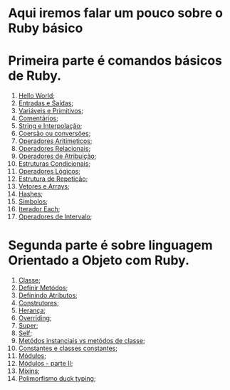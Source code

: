 # Aqui iremos falar um pouco sobre o Ruby básico

# Primeira parte é comandos básicos de Ruby.

1. [Hello World](https://github.com/brunobatista25/best_archer/blob/master/tests/Ruby/RubyBasico/01-hello_world.md);
2. [Entradas e Saídas](https://github.com/brunobatista25/best_archer/blob/master/tests/Ruby/RubyBasico/02-entrada_e_saida.md);
3. [Variáveis e Primitivos](https://github.com/brunobatista25/best_archer/blob/master/tests/Ruby/RubyBasico/03-variaveis_e_primitivos.md);
4. [Comentários](https://github.com/brunobatista25/best_archer/blob/master/tests/Ruby/RubyBasico/04-comentarios.md);
5. [String e Interpolação](https://github.com/brunobatista25/best_archer/blob/master/tests/Ruby/RubyBasico/05-string_e_interpolacao.md);
6. [Coersão ou conversões](https://github.com/brunobatista25/best_archer/blob/master/tests/Ruby/RubyBasico/06-coercao.md);
7. [Operadores Aritimeticos](https://github.com/brunobatista25/best_archer/blob/master/tests/Ruby/RubyBasico/07-operadores_aritimeticos.md);
8. [Operadores Relacionais](https://github.com/brunobatista25/best_archer/blob/master/tests/Ruby/RubyBasico/08-operadores_relacionais.md);
9. [Operadores de Atribuição](https://github.com/brunobatista25/best_archer/blob/master/tests/Ruby/RubyBasico/09-operador_de_atribuicao.md);
10. [Estruturas Condicionais](https://github.com/brunobatista25/best_archer/blob/master/tests/Ruby/RubyBasico/10-estruturas_condicionais.md);
11. [Operadores Lógicos](https://github.com/brunobatista25/best_archer/blob/master/tests/Ruby/RubyBasico/11-operadores_logicos.md);
12. [Estrutura de Repetição](https://github.com/brunobatista25/best_archer/blob/master/tests/Ruby/RubyBasico/12-estrutura_de_repeticao.md);
13. [Vetores e Arrays](https://github.com/brunobatista25/best_archer/blob/master/tests/Ruby/RubyBasico/13-vetores_e_arrays.md);
14. [Hashes](https://github.com/brunobatista25/best_archer/blob/master/tests/Ruby/RubyBasico/14-hashes.md);
15. [Simbolos](https://github.com/brunobatista25/best_archer/blob/master/tests/Ruby/RubyBasico/15-simbolos.md);
16. [Iterador Each](https://github.com/brunobatista25/best_archer/blob/master/tests/Ruby/RubyBasico/16-iterador_each.md);
17. [Operadores de Intervalo](https://github.com/brunobatista25/best_archer/blob/master/tests/Ruby/RubyBasico/17-operadores_de_intervalo.md);

# Segunda parte é sobre linguagem Orientado a Objeto com Ruby.

1. [Classe](https://github.com/brunobatista25/best_archer/blob/master/tests/Ruby/RubyOrientadoObjeto/01-classe.md);
2. [Definir Metódos](https://github.com/brunobatista25/best_archer/blob/master/tests/Ruby/RubyOrientadoObjeto/02-metodos.md);
3. [Definindo Atributos](https://github.com/brunobatista25/best_archer/blob/master/tests/Ruby/RubyOrientadoObjeto/03-definindo_atributos.md);
4. [Construtores](https://github.com/brunobatista25/best_archer/blob/master/tests/Ruby/RubyOrientadoObjeto/04-initialize.md);
5. [Herança](https://github.com/brunobatista25/best_archer/blob/master/tests/Ruby/RubyOrientadoObjeto/05-herança.md);
6. [Overriding](https://github.com/brunobatista25/best_archer/blob/master/tests/Ruby/RubyOrientadoObjeto/aula6.md);
7. [Super](https://github.com/brunobatista25/best_archer/blob/master/tests/Ruby/RubyOrientadoObjeto/aula7.md);
8. [Self](https://github.com/brunobatista25/best_archer/blob/master/tests/Ruby/RubyOrientadoObjeto/aula8.md);
9. [Metódos instanciais vs metódos de classe](https://github.com/brunobatista25/best_archer/blob/master/tests/Ruby/RubyOrientadoObjeto/aula9.md);
10. [Constantes e classes constantes](https://github.com/brunobatista25/best_archer/blob/master/tests/Ruby/RubyOrientadoObjeto/aula10.md);
11. [Módulos](https://github.com/brunobatista25/best_archer/blob/master/tests/Ruby/RubyOrientadoObjeto/aula11.md);
12. [Módulos - parte II](https://github.com/brunobatista25/best_archer/blob/master/tests/Ruby/RubyOrientadoObjeto/aula12.md);
13. [Mixins](https://github.com/brunobatista25/best_archer/blob/master/tests/Ruby/RubyOrientadoObjeto/aula13.md);
14. [Polimorfismo duck typing](https://github.com/brunobatista25/best_archer/blob/master/tests/Ruby/RubyOrientadoObjeto/aula14.md);
